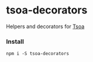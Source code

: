 # tsoa-decorators
Helpers and decorators for [Tsoa](https://github.com/lukeautry/tsoa)

### Install

```
npm i -S tsoa-decorators
```
